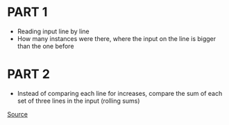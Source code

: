 # PART 1
* Reading input line by line
* How many instances were there, where the input on the line is bigger than the one before

# PART 2
* Instead of comparing each line for increases, compare the sum of each set of three lines in the input (rolling sums)

[Source](https://adventofcode.com/2021/day/1)